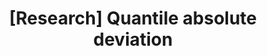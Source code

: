 ---
title: "[Research] Quantile absolute deviation"
type: research
message: "Update: this blog post is a part of research that aimed to build a new measure of statistical dispersion called quantile absolute deviation.
  A [preprint with final results](/posts/preprint-qad/) is available on arXiv: [arXiv:2208.13459 [stat.ME]](https://arxiv.org/abs/2208.13459).
  Some information in this blog post can be obsolete: please, use the preprint as the primary reference."
---